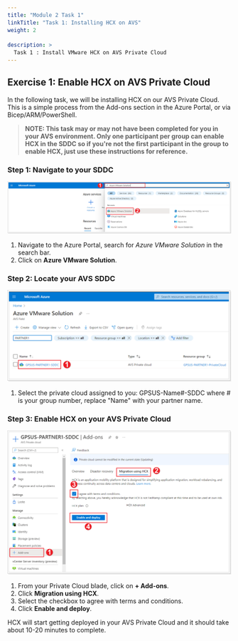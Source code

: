 ```yaml
---
title: "Module 2 Task 1"
linkTitle: "Task 1: Installing HCX on AVS"
weight: 2

description: >
  Task 1 : Install VMware HCX on AVS Private Cloud
---
```


## **Exercise 1: Enable HCX on AVS Private Cloud**

In the following task, we will be installing HCX on our AVS Private Cloud. This is a simple process from the Add-ons section in the Azure Portal, or via Bicep/ARM/PowerShell.

> **NOTE: This task may or may not have been completed for you in your AVS environment. Only one participant per group can enable HCX in the SDDC so if you're not the first participant in the group to enable HCX, just use these instructions for reference.**

### Step 1: Navigate to your SDDC

![](Mod2Task1Pic1.png)

1.  Navigate to the Azure Portal, search for *Azure VMware Solution* in the search bar.
2.  Click on **Azure VMware Solution**.

### Step 2: Locate your AVS SDDC

![](Mod2Task1Pic2.png)

1. Select the private cloud assigned to you: GPSUS-Name#-SDDC where # is your group number, replace "Name" with your partner name.

### Step 3: Enable HCX on your AVS Private Cloud

![](Mod2Task1Pic3.png)

1. From your Private Cloud blade, click on **+ Add-ons**.
2. Click **Migration using HCX**.
3. Select the checkbox to agree with terms and conditions.
4. Click **Enable and deploy**.

HCX will start getting deployed in your AVS Private Cloud and it should take about 10-20 minutes to complete.
